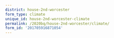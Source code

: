 ```yaml
---
district: house-2nd-worcester
form_type: climate
unique_id: house-2nd-worcester-climate
permalink: /2020bq/house-2nd-worcester/climate/
form_id: '201705916871054'
---
```

